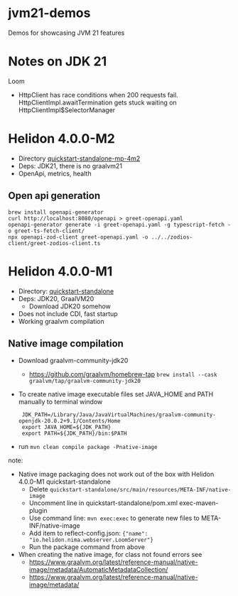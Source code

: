 # jvm21-demos
Demos for showcasing JVM 21 features

# Notes on JDK 21
Loom
* HttpClient has race conditions when 200 requests fail. HttpClientImpl.awaitTermination gets stuck waiting on HttpClientImpl$SelectorManager

# Helidon 4.0.0-M2

* Directory [quickstart-standalone-mp-4m2](helidon%2Fquickstart-standalone-mp-4m2)
* Deps: JDK21, there is no graalvm21
* OpenApi, metrics, health

## Open api generation

```
brew install openapi-generator
curl http://localhost:8080/openapi > greet-openapi.yaml
openapi-generator generate -i greet-openapi.yaml -g typescript-fetch -o greet-ts-fetch-client/
npx openapi-zod-client greet-openapi.yaml -o ../../zodios-client/greet-zodios-client.ts
```

# Helidon 4.0.0-M1

* Directory: [quickstart-standalone](helidon%2Fquickstart-standalone) 
* Deps: JDK20, GraalVM20
    * Download JDK20 somehow
* Does not include CDI, fast startup
* Working graalvm compilation

## Native image compilation
* Download graalvm-community-jdk20
  * https://github.com/graalvm/homebrew-tap `brew install --cask graalvm/tap/graalvm-community-jdk20`
* To create native image executable files set JAVA_HOME and PATH manually to terminal window

       JDK_PATH=/Library/Java/JavaVirtualMachines/graalvm-community-openjdk-20.0.2+9.1/Contents/Home
       export JAVA_HOME=${JDK_PATH}
       export PATH=${JDK_PATH}/bin:$PATH
* run `mvn clean compile package -Pnative-image`

note:
* Native image packaging does not work out of the box with Helidon 4.0.0-M1 quickstart-standalone
  * Delete `quickstart-standalone/src/main/resources/META-INF/native-image`
  * Uncomment line in quickstart-standalone/pom.xml exec-maven-plugin
  * Use command line: `mvn exec:exec` to generate new files to META-INF/native-image
  * Add item to reflect-config.json: `{"name": "io.helidon.nima.webserver.LoomServer"}`
  * Run the package command from above
* When creating the native image, for class not found errors see
  * https://www.graalvm.org/latest/reference-manual/native-image/metadata/AutomaticMetadataCollection/
  * https://www.graalvm.org/latest/reference-manual/native-image/metadata/
